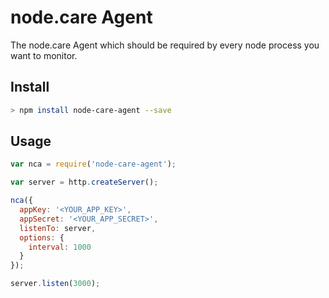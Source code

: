 # node.care Agent
The node.care Agent which should be required by every node process you want to monitor.

## Install
```sh
> npm install node-care-agent --save
```

## Usage
```js
var nca = require('node-care-agent');

var server = http.createServer();

nca({
  appKey: '<YOUR_APP_KEY>',
  appSecret: '<YOUR_APP_SECRET>',
  listenTo: server,
  options: {
    interval: 1000
  }
});

server.listen(3000);
```